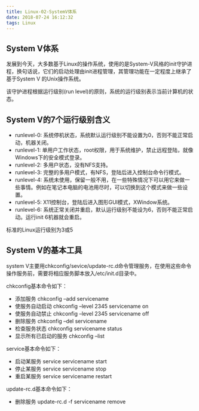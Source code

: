 ```yaml
---
title: Linux-02-SystemV体系
date: 2018-07-24 16:12:32
tags: Linux
---
```


## System V体系
发展到今天，大多数基于Linux的操作系统，使用的是System-V风格的init守护进程，换句话说，它们的启动处理由init进程管理，其管理功能在一定程度上继承了基于System V 的Unix操作系统。

该守护进程根据运行级别(run level)的原则，系统的运行级别表示当前计算机的状态。

## System V的7个运行级别含义
- runlevel-0: 系统停机状态，系统默认运行级别不能设置为0，否则不能正常启动，机器关闭。 
- runlevel-1: 单用户工作状态，root权限，用于系统维护，禁止远程登陆，就像Windows下的安全模式登录。 
- runlevel-2: 多用户状态，没有NFS支持。 
- runlevel-3: 完整的多用户模式，有NFS，登陆后进入控制台命令行模式。 
- runlevel-4: 系统未使用，保留一般不用，在一些特殊情况下可以用它来做一些事情。例如在笔记本电脑的电池用尽时，可以切换到这个模式来做一些设置。 
- runlevel-5: X11控制台，登陆后进入图形GUI模式，XWindow系统。 
- runlevel-6: 系统正常关闭并重启，默认运行级别不能设为6，否则不能正常启动。运行init 6机器就会重启。

标准的Linux运行级别为3或5

## System V的基本工具
system V主要用chkconfig/sevice/update-rc.d命令管理服务，在使用这些命令操作服务前，需要将相应服务脚本放入/etc/init.d目录中。 

chkconfig基本命令如下： 

- 添加服务 chkconfig –add servicename 
- 使服务自动启动 chkconfig –level 2345 servicename on 
- 使服务自动禁止 chkconfig –level 2345 servicename off 
- 删除服务 chkconfig –del servicename 
- 检查服务状态 chkconfig servicename status 
- 显示所有已启动的服务 chkconfig –list 

service基本命令如下： 

- 启动某服务 service servicename start 
- 停止某服务 service servicename stop 
- 重启某服务 service servicename restart 

update-rc.d基本命令如下： 

- 删除服务 update-rc.d -f servicename remove